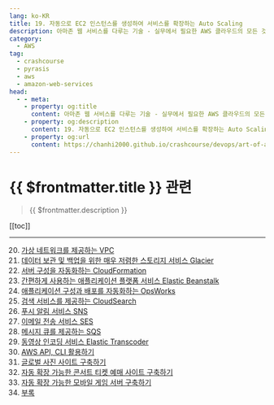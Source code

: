 ```yaml
---
lang: ko-KR
title: 19. 자동으로 EC2 인스턴스를 생성하여 서비스를 확장하는 Auto Scaling
description: 아마존 웹 서비스를 다루는 기술 - 실무에서 필요한 AWS 클라우드의 모든 것! > 19. 자동으로 EC2 인스턴스를 생성하여 서비스를 확장하는 Auto Scaling
category:
  - AWS
tag: 
  - crashcourse
  - pyrasis
  - aws 
  - amazon-web-services
head:
  - - meta:
    - property: og:title
      content: 아마존 웹 서비스를 다루는 기술 - 실무에서 필요한 AWS 클라우드의 모든 것! > 19. 자동으로 EC2 인스턴스를 생성하여 서비스를 확장하는 Auto Scaling
    - property: og:description
      content: 19. 자동으로 EC2 인스턴스를 생성하여 서비스를 확장하는 Auto Scaling
    - property: og:url
      content: https://chanhi2000.github.io/crashcourse/devops/art-of-aws/19.html
---
```


# {{ $frontmatter.title }} 관련

> {{ $frontmatter.description }}

[[toc]]

---

20. [가상 네트워크를 제공하는 VPC](20.md)
21. [데이터 보관 및 백업을 위한 매우 저렴한 스토리지 서비스 Glacier](21.md)
22. [서버 구성을 자동화하는 CloudFormation](22.md)
23. [간편하게 사용하는 애플리케이션 플랫폼 서비스 Elastic Beanstalk](23.md)
24. [애플리케이션 구성과 배포를 자동화하는 OpsWorks](24.md)
25. [검색 서비스를 제공하는 CloudSearch](25.md)
26. [푸시 알림 서비스 SNS](26.md)
27. [이메일 전송 서비스 SES](27.md)
28. [메시지 큐를 제공하는 SQS](28.md)
29. [동영상 인코딩 서비스 Elastic Transcoder](29.md)
30. [AWS API, CLI 활용하기](30.md)
31. [글로벌 사진 사이트 구축하기](31.md)
32. [자동 확장 가능한 콘서트 티켓 예매 사이트 구축하기](32.md)
33. [자동 확장 가능한 모바일 게임 서버 구축하기](33.md)
34. [부록](a.md)

<TagLinks />